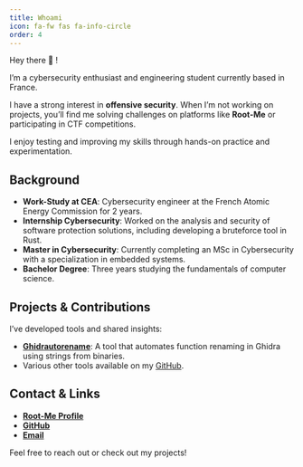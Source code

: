 ```yaml
---
title: Whoami 
icon: fa-fw fas fa-info-circle
order: 4
---
```


Hey there 👋 ! 

I’m a cybersecurity enthusiast and engineering student currently based in France.

I have a strong interest in **offensive security**. When I’m not working on projects, you’ll find me solving challenges on platforms like **Root-Me** or participating in CTF competitions.

I enjoy testing and improving my skills through hands-on practice and experimentation.

## Background

- **Work-Study at CEA**: Cybersecurity engineer at the French Atomic Energy Commission for 2 years.
- **Internship Cybersecurity**: Worked on the analysis and security of software protection solutions, including developing a bruteforce tool in Rust.
- **Master in Cybersecurity**: Currently completing an MSc in Cybersecurity with a specialization in embedded systems.
- **Bachelor Degree**: Three years studying the fundamentals of computer science.

## Projects & Contributions

I’ve developed tools and shared insights:
- **[Ghidrautorename](https://github.com/sneaXOR/Ghidrautorename)**: A tool that automates function renaming in Ghidra using strings from binaries.
- Various other tools available on my [GitHub](https://github.com/sneaXOR).

## Contact & Links

- **[Root-Me Profile](https://root-me.org/)**
- **[GitHub](https://github.com/sneaXOR)**
- **[Email](mailto:souam.fadi.arab3@gmail.com)**

Feel free to reach out or check out my projects!

